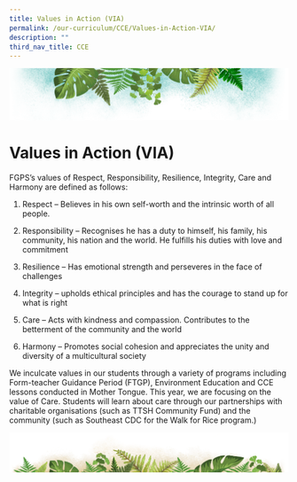 ```yaml
---
title: Values in Action (VIA)
permalink: /our-curriculum/CCE/Values-in-Action-VIA/
description: ""
third_nav_title: CCE
---
```

![](/images/Banner.png)

# **Values in Action (VIA)**

FGPS’s values of Respect, Responsibility, Resilience, Integrity, Care and Harmony are defined as follows: 

  

1.  Respect – Believes in his own self-worth and the intrinsic worth of all people.  
    
2.  Responsibility – Recognises he has a duty to himself, his family, his community, his nation and the world. He fulfills his duties with love and commitment  
    
3.  Resilience – Has emotional strength and perseveres in the face of challenges  
    
4.  Integrity – upholds ethical principles and has the courage to stand up for what is right  
    
5.  Care – Acts with kindness and compassion. Contributes to the betterment of the community and the world  
    
6.  Harmony – Promotes social cohesion and appreciates the unity and diversity of a multicultural society  
    

  

We inculcate values in our students through a variety of programs including Form-teacher Guidance Period (FTGP), Environment Education and CCE lessons conducted in Mother Tongue. This year, we are focusing on the value of Care. Students will learn about care through our partnerships with charitable organisations (such as TTSH Community Fund) and the community (such as Southeast CDC for the Walk for Rice program.)

![](/images/bg-bottom.png)